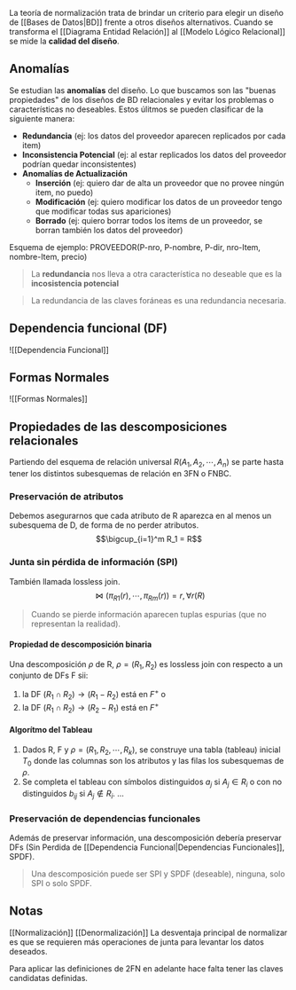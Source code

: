 La teoría de normalización trata de brindar un criterio para elegir un diseño de [[Bases de Datos|BD]] frente a otros diseños alternativos. Cuando se transforma el [[Diagrama Entidad Relación]] al [[Modelo Lógico Relacional]] se mide la **calidad del diseño**.

## Anomalías
Se estudian las **anomalías** del diseño. Lo que buscamos son las "buenas propiedades" de los diseños de BD relacionales y evitar los problemas o características no deseables. Estos úlitmos se pueden clasificar de la siguiente manera:
* **Redundancia** (ej: los datos del proveedor aparecen replicados por cada item)
* **Inconsistencia Potencial** (ej: al estar replicados los datos del proveedor podrían quedar inconsistentes)
* **Anomalías de Actualización**
	* **Inserción** (ej: quiero dar de alta un proveedor que no provee ningún item, no puedo)
	* **Modificación** (ej: quiero modificar los datos de un proveedor tengo que modificar todas sus apariciones)
	* **Borrado** (ej: quiero borrar todos los items de un proveedor, se borran también los datos del proveedor)

Esquema de ejemplo: PROVEEDOR(P-nro, P-nombre, P-dir, nro-Item, nombre-Item, precio)

> La **redundancia** nos lleva a otra característica no deseable que es la **incosistencia potencial**

> La redundancia de las claves foráneas es una redundancia necesaria.

## Dependencia funcional (DF)
![[Dependencia Funcional]]

## Formas Normales
![[Formas Normales]]

## Propiedades de las descomposiciones relacionales
Partiendo del esquema de relación universal $R(A_1, A_2,\cdots, A_n)$ se parte hasta tener los distintos subesquemas  de relación en 3FN o FNBC.

### Preservación de atributos
Debemos asegurarnos que cada atributo de R aparezca en al menos un subesquema de D, de forma de no perder atributos.
$$\bigcup_{i=1}^m R_1 = R$$

### Junta sin pérdida de información (SPI)
También llamada lossless join.
$$\Join(\pi_{R1}(r),\cdots,\pi_{Rm}(r)) = r, \forall r(R)$$
> Cuando se pierde información aparecen tuplas espurias (que no representan la realidad).

#### Propiedad de descomposición binaria
Una descomposición $\rho$ de R, $\rho = (R_1, R_2)$ es lossless join con respecto a un conjunto de DFs F sii:
1. la DF $(R_1 \cap R_2) \rightarrow (R_1 - R_2)$ está en $F^+$ o
2. la DF $(R_1 \cap R_2) \rightarrow (R_2 - R_1)$ está en $F^+$

#### Algorítmo del Tableau
1. Dados R, F y $\rho = (R_1, R_2, \cdots, R_k)$, se construye una tabla (tableau) inicial $T_0$ donde las columnas son los atributos y las filas los subesquemas de $\rho$.
2. Se completa el tableau con símbolos distinguidos $a_j$ si $A_j \in R_i$ o con no distinguidos $b_{ij}$ si $A_j \notin R_i$.
...

### Preservación de dependencias funcionales
Además de preservar información, una descomposición debería preservar DFs (Sin Perdida de [[Dependencia Funcional|Dependencias Funcionales]], SPDF).

> Una descomposición puede ser SPI y SPDF (deseable), ninguna, solo SPI o solo SPDF.

## Notas
[[Normalización]] [[Denormalización]]
La desventaja principal de normalizar es que se requieren más operaciones de junta para levantar los datos deseados.

Para aplicar las definiciones de 2FN en adelante hace falta tener las claves candidatas definidas.